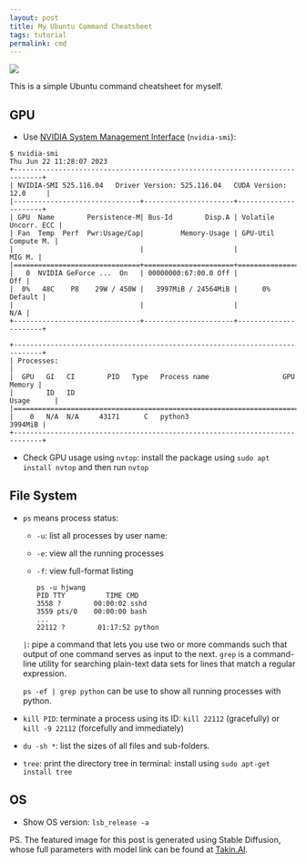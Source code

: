 ```yaml
---
layout: post
title: My Ubuntu Command Cheatsheet
tags: tutorial
permalink: cmd
---
```


<img class="mx-auto" src="https://replicable-assets-prod.s3.eu-north-1.amazonaws.com/7ad0ac49b1ed1be7aec8bcd83567bbf73e873f0f83d6e02a35d8ae1ec125e192.png">

This is a simple Ubuntu command cheatsheet for myself.


## GPU

- Use [NVIDIA System Management Interface](https://developer.nvidia.com/nvidia-system-management-interface) (`nvidia-smi`):

```
$ nvidia-smi
Thu Jun 22 11:28:07 2023       
+-----------------------------------------------------------------------------+
| NVIDIA-SMI 525.116.04   Driver Version: 525.116.04   CUDA Version: 12.0     |
|-------------------------------+----------------------+----------------------+
| GPU  Name        Persistence-M| Bus-Id        Disp.A | Volatile Uncorr. ECC |
| Fan  Temp  Perf  Pwr:Usage/Cap|         Memory-Usage | GPU-Util  Compute M. |
|                               |                      |               MIG M. |
|===============================+======================+======================|
|   0  NVIDIA GeForce ...  On   | 00000000:67:00.0 Off |                  Off |
|  0%   48C    P8    29W / 450W |   3997MiB / 24564MiB |      0%      Default |
|                               |                      |                  N/A |
+-------------------------------+----------------------+----------------------+
                                                                               
+-----------------------------------------------------------------------------+
| Processes:                                                                  |
|  GPU   GI   CI        PID   Type   Process name                  GPU Memory |
|        ID   ID                                                   Usage      |
|=============================================================================|
|    0   N/A  N/A     43171      C   python3                          3994MiB |
+-----------------------------------------------------------------------------+
```

- Check GPU usage using `nvtop`: install the package using `sudo apt install nvtop` and then run `nvtop`

## File System

- `ps` means process status:

    - `-u`: list all processes by user name:
    - `-e`: view all the running processes 
    - `-f`: view full-format listing

        ```
        ps -u hjwang
        PID TTY          TIME CMD
        3558 ?        00:00:02 sshd
        3559 pts/0    00:00:00 bash
        ...
        22112 ?        01:17:52 python
        ```

    `|`: pipe a command that lets you use two or more commands such that output of one command serves as input to the next. `grep` is a command-line utility for searching plain-text data sets for lines that match a regular expression.

    `ps -ef | grep python` can be use to show all running processes with python.

- `kill PID`: terminate a process using its ID: `kill 22112` (gracefully) or `kill -9 22112` (forcefully and immediately)
- `du -sh *`: list the sizes of all files and sub-folders.
- `tree`: print the directory tree in terminal: install using `sudo apt-get install tree`

## OS

- Show OS version: `lsb_release -a`

PS. The featured image for this post is generated using Stable Diffusion, whose full parameters with model link can be found at [Takin.AI](https://takin.ai/asset/6455aafde6c67aa57c19da16).
